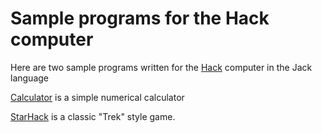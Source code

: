# Sample programs for the Hack computer

Here are two sample programs written for the [Hack](https://www.nand2tetris.org/) computer in the Jack language

[Calculator](./Calculator) is a simple numerical calculator

[StarHack](./Calculator) is a classic "Trek" style game. 
